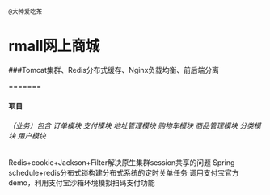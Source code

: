 `@大神爱吃茶`


rmall网上商城
====

###Tomcat集群、Redis分布式缓存、Nginx负载均衡、前后端分离

=======
#### 项目

###### （业务）包含 订单模块 支付模块 地址管理模块 购物车模块 商品管理模块 分类模块 用户模块
Redis+cookie+Jackson+Filter解决原生集群session共享的问题
Spring schedule+redis分布式锁构建分布式系统的定时关单任务
调用支付宝官方demo，利用支付宝沙箱环境模拟扫码支付功能
